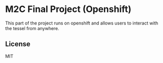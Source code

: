 # M2C Final Project (Openshift)

This part of the project runs on openshift and allows users to interact with the tessel from anywhere.



License
----

MIT




